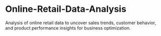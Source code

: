 # Online-Retail-Data-Analysis
Analysis of online retail data to uncover sales trends, customer behavior, and product performance insights for business optimization.
